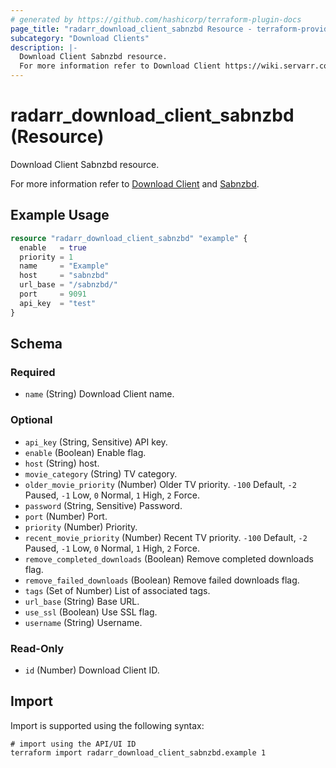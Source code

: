 ```yaml
---
# generated by https://github.com/hashicorp/terraform-plugin-docs
page_title: "radarr_download_client_sabnzbd Resource - terraform-provider-radarr"
subcategory: "Download Clients"
description: |-
  Download Client Sabnzbd resource.
  For more information refer to Download Client https://wiki.servarr.com/radarr/settings#download-clients and Sabnzbd https://wiki.servarr.com/radarr/supported#sabnzbd.
---
```


# radarr_download_client_sabnzbd (Resource)

<!-- subcategory:Download Clients -->Download Client Sabnzbd resource.
For more information refer to [Download Client](https://wiki.servarr.com/radarr/settings#download-clients) and [Sabnzbd](https://wiki.servarr.com/radarr/supported#sabnzbd).

## Example Usage

```terraform
resource "radarr_download_client_sabnzbd" "example" {
  enable   = true
  priority = 1
  name     = "Example"
  host     = "sabnzbd"
  url_base = "/sabnzbd/"
  port     = 9091
  api_key  = "test"
}
```

<!-- schema generated by tfplugindocs -->
## Schema

### Required

- `name` (String) Download Client name.

### Optional

- `api_key` (String, Sensitive) API key.
- `enable` (Boolean) Enable flag.
- `host` (String) host.
- `movie_category` (String) TV category.
- `older_movie_priority` (Number) Older TV priority. `-100` Default, `-2` Paused, `-1` Low, `0` Normal, `1` High, `2` Force.
- `password` (String, Sensitive) Password.
- `port` (Number) Port.
- `priority` (Number) Priority.
- `recent_movie_priority` (Number) Recent TV priority. `-100` Default, `-2` Paused, `-1` Low, `0` Normal, `1` High, `2` Force.
- `remove_completed_downloads` (Boolean) Remove completed downloads flag.
- `remove_failed_downloads` (Boolean) Remove failed downloads flag.
- `tags` (Set of Number) List of associated tags.
- `url_base` (String) Base URL.
- `use_ssl` (Boolean) Use SSL flag.
- `username` (String) Username.

### Read-Only

- `id` (Number) Download Client ID.

## Import

Import is supported using the following syntax:

```shell
# import using the API/UI ID
terraform import radarr_download_client_sabnzbd.example 1
```
